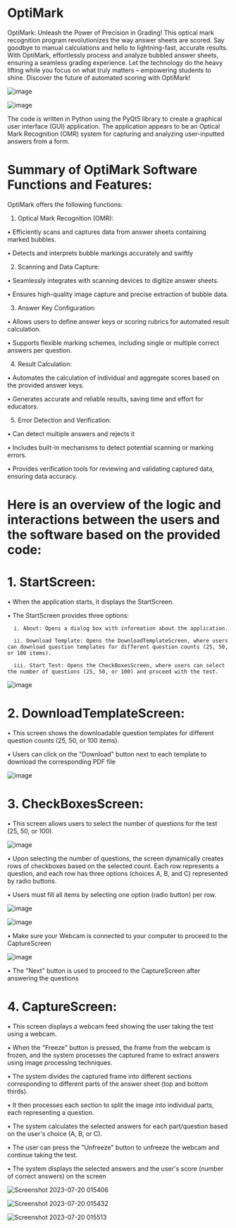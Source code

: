 # OptiMark
OptiMark: Unleash the Power of Precision in Grading! This optical mark recognition program 
revolutionizes the way answer sheets are scored. Say goodbye to manual calculations and hello to 
lightning-fast, accurate results. With OptiMark, effortlessly process and analyze bubbled answer 
sheets, ensuring a seamless grading experience. Let the technology do the heavy lifting while you 
focus on what truly matters – empowering students to shine. Discover the future of automated 
scoring with OptiMark!

![image](https://github.com/mr-CJ-ams/OptiMark/assets/110215820/1429e08a-a438-411e-97a2-a2952fe00808)

![image](https://github.com/mr-CJ-ams/OptiMark/assets/110215820/0996a331-27f5-4b4d-898b-9cd0baaf2d86)

The code is written in Python using the PyQt5 library to create a 
graphical user interface (GUI) application. The application 
appears to be an Optical Mark Recognition (OMR) system for 
capturing and analyzing user-inputted answers from a form.


# Summary of OptiMark Software Functions and Features:

OptiMark offers the following functions:

1. Optical Mark Recognition (OMR):

• Efficiently scans and captures data from answer sheets containing marked bubbles.

• Detects and interprets bubble markings accurately and swiftly

2. Scanning and Data Capture:

• Seamlessly integrates with scanning devices to digitize answer 
sheets.

• Ensures high-quality image capture and precise extraction of 
bubble data.

3. Answer Key Configuration:

• Allows users to define answer keys or scoring rubrics for 
automated result calculation.

• Supports flexible marking schemes, including single or multiple 
correct answers per question.

4. Result Calculation:

• Automates the calculation of individual and aggregate scores 
based on the provided answer keys.

• Generates accurate and reliable results, saving time and effort 
for educators.

5. Error Detection and Verification:

• Can detect multiple answers and rejects it

• Includes built-in mechanisms to detect potential scanning or 
marking errors.

• Provides verification tools for reviewing and validating 
captured data, ensuring data accuracy.



# Here is an overview of the logic and interactions between the users and the software based on the provided code:

# 1. StartScreen:
   
   • When the application starts, it displays the StartScreen.
   
   • The StartScreen provides three options:
   
      i. About: Opens a dialog box with information about the application.
   
      ii. Download Template: Opens the DownloadTemplateScreen, where users can download question templates for different question counts (25, 50, or 100 items).
   
      iii. Start Test: Opens the CheckBoxesScreen, where users can select the number of questions (25, 50, or 100) and proceed with the test.

![image](https://github.com/mr-CJ-ams/OptiMark/assets/110215820/7826d467-e1dd-4012-ad7a-76e1df0d4c96)

# 2. DownloadTemplateScreen:
   
• This screen shows the downloadable question templates for different question counts (25, 50, or 100 items).

• Users can click on the "Download" button next to each template to download the corresponding PDF file

![image](https://github.com/mr-CJ-ams/OptiMark/assets/110215820/974843fb-c8a8-4492-bc2e-3a5d183b8181)

# 3. CheckBoxesScreen:
   
• This screen allows users to select the number of questions for the test (25, 50, or 100).

![image](https://github.com/mr-CJ-ams/OptiMark/assets/110215820/b9fa92a1-9675-4376-8094-78c7a6b0768c)


• Upon selecting the number of questions, the screen dynamically creates rows of checkboxes based on the selected count. Each row represents a question, and each row has three options (choices A, B, and C) represented by radio buttons.

• Users must fill all items by selecting one option (radio button) per row.

![image](https://github.com/mr-CJ-ams/OptiMark/assets/110215820/51fa4102-c77d-4da2-aeed-23b8638be120)

![image](https://github.com/mr-CJ-ams/OptiMark/assets/110215820/16e2c60e-fede-4177-be6a-0231943059e1)

• Make sure your Webcam is connected to your computer to proceed to the CaptureScreen

![image](https://github.com/mr-CJ-ams/OptiMark/assets/110215820/ce9d7063-e1d8-4dde-b874-03f832368eb3)


• The "Next" button is used to proceed to the CaptureScreen after answering the questions



# 4. CaptureScreen:
   
• This screen displays a webcam feed showing the user taking the test using a webcam.

• When the "Freeze" button is pressed, the frame from the webcam is frozen, and the system processes the captured frame to extract answers using image processing techniques.

• The system divides the captured frame into different sections corresponding to different parts of the answer sheet (top and bottom thirds).

• It then processes each section to split the image into individual parts, each representing a question.

• The system calculates the selected answers for each part/question based on the user's choice (A, B, or C).

• The user can press the "Unfreeze" button to unfreeze the webcam and continue taking the test.

• The system displays the selected answers and the user's score (number of correct answers) on the screen

![Screenshot 2023-07-20 015406](https://github.com/mr-CJ-ams/OptiMark/assets/110215820/c6d9f36b-c344-4228-9140-c0bbd93e9619)

![Screenshot 2023-07-20 015432](https://github.com/mr-CJ-ams/OptiMark/assets/110215820/752b753e-5efe-44a5-9d7e-97095bf76f66)

![Screenshot 2023-07-20 015513](https://github.com/mr-CJ-ams/OptiMark/assets/110215820/1a0deeb6-1f67-45f6-bc2e-a9e9b20286bd)
